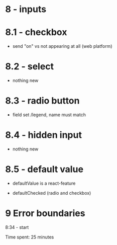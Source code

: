 # 8 - inputs

# 8.1 - checkbox

- send "on" vs not appearing at all (web platform)

# 8.2 - select

- nothing new

# 8.3 - radio button

- field set /legend, name must match

# 8.4 - hidden input

- nothing new

# 8.5 - default value

- defaultValue is a react-feature

- defaultChecked (radio and checkbox)

# 9 Error boundaries

8:34 - start

Time spent: 25 minutes
